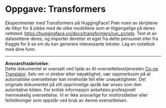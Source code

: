 <!--
CO_OP_TRANSLATOR_METADATA:
{
  "original_hash": "177f3ea3995d725e6f9f5c66af16edcd",
  "translation_date": "2025-08-28T15:55:59+00:00",
  "source_file": "lessons/5-NLP/18-Transformers/assignment.md",
  "language_code": "no"
}
-->
# Oppgave: Transformers

Eksperimenter med Transformers på HuggingFace! Prøv noen av skriptene de tilbyr for å jobbe med de ulike modellene som er tilgjengelige på deres nettsted: https://huggingface.co/docs/transformers/run_scripts. Test et av datasettene deres, og importer deretter et eget fra dette pensumet eller fra Kaggle for å se om du kan generere interessante tekster. Lag en notatbok med dine funn.

---

**Ansvarsfraskrivelse**:  
Dette dokumentet er oversatt ved hjelp av AI-oversettelsestjenesten [Co-op Translator](https://github.com/Azure/co-op-translator). Selv om vi streber etter nøyaktighet, vær oppmerksom på at automatiske oversettelser kan inneholde feil eller unøyaktigheter. Det originale dokumentet på sitt opprinnelige språk bør anses som den autoritative kilden. For kritisk informasjon anbefales profesjonell menneskelig oversettelse. Vi er ikke ansvarlige for misforståelser eller feiltolkninger som oppstår ved bruk av denne oversettelsen.